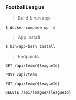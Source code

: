 ### FootballLeague

> Build & run app

```sh
$ docker-compose up -d
```
> App install

```sh
$ bin/app-bash install
```

> Endpoints
```
GET /api/team/{leagueId} 
```
```
POST /api/team 
```
```
PUT /api/team/{leagueId} 
```
```
DELETE /api/league/{leagueId} 
```
